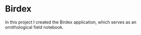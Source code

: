# Birdex
In this project I created the Birdex application, which serves as an ornithological field notebook.
